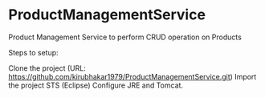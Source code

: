 # ProductManagementService
Product Management Service to perform CRUD operation on Products



Steps to setup:

Clone the project (URL: https://github.com/kirubhakar1979/ProductManagementService.git)
Import the project STS (Eclipse)
Configure JRE and Tomcat.
